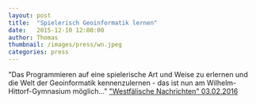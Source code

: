 ```yaml
---
layout: post
title:  "Spielerisch Geoinformatik lernen"
date:   2015-12-10 12:00:00
author: Thomas
thumbnail: /images/press/wn.jpeg
categories: press
---
```

"Das Programmieren auf eine spielerische Art und Weise zu erlernen und die Welt der Geoinformatik kennenzulernen - das ist nun am Wilhelm-Hittorf-Gymnasium möglich..." 
<a href="http://www.wn.de/" target="_blank">"Westfälische Nachrichten" 03.02.2016</a>
